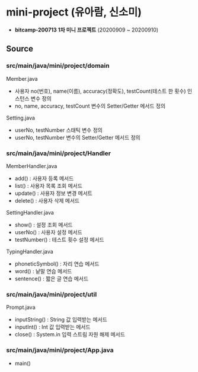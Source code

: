 # mini-project (유아람, 신소미)
- **bitcamp-200713 1차 미니 프로젝트** (20200909 ~ 20200910)

## Source

### src/main/java/mini/project/domain
Member.java
 - 사용자 no(번호), name(이름), accuracy(정확도), testCount(테스트 한 횟수) 인스턴스 변수 정의
 - no, name, accuracy, testCount 변수의 Setter/Getter 메서드 정의
 
Setting.java
 - userNo, testNumber 스태틱 변수 정의
 - userNo, testNumber 변수의  Setter/Getter 메서드 정의

### src/main/java/mini/project/Handler
MemberHandler.java
 - add() : 사용자 등록 메서드
 - list() : 사용자 목록 조회 메서드
 - update() : 사용자 정보 변경 메서트
 - delete() : 사용자 삭제 메서드
 
SettingHandler.java
 - show() : 설정 조회 메서드
 - userNo() : 사용자 설정 메서드
 - testNumber() : 테스트 횟수 설정 메서드
 
TypingHandler.java
 - phoneticSymbol() : 자리 연습 메서드
 - word() : 낱말 연습 메서드
 - sentence() : 짧은 글 연습 메서드

### src/main/java/mini/project/util
Prompt.java
 - inputString() : String 값 입력받는 메서드
 - inputInt() : Int 값 입력받는 메서드
 - close() : System.in 입력 스트림 자원 해제 메서드

### src/main/java/mini/project/App.java
 - main()